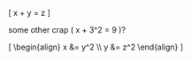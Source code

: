 \[ x + y = z \]

some other crap \( x + 3^2 = 9 \)?

\[ \begin{align}
      x &= y^2 \\\\
      y &= z^2
    \end{align} \]